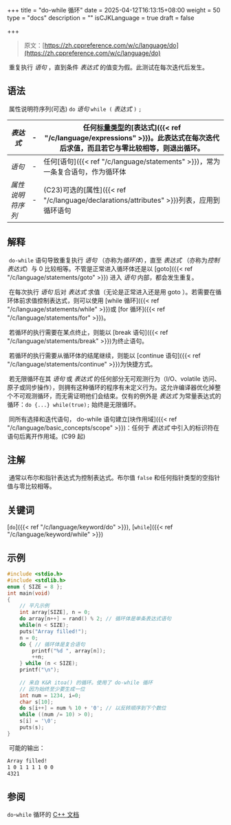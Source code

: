 +++
title = "do-while 循环"
date = 2025-04-12T16:13:15+08:00
weight = 50
type = "docs"
description = ""
isCJKLanguage = true
draft = false

+++

> 原文：[https://zh.cppreference.com/w/c/language/do](https://zh.cppreference.com/w/c/language/do)

​	重复执行 *语句* ，直到条件 *表达式* 的值变为假。此测试在每次迭代后发生。

## 语法

​	属性说明符序列(可选) `do` *语句* `while (` *表达式* `)` `;`

| *表达式*         | -    | 任何[标量类型](https://zh.cppreference.com/w/c/language/types#.E7.B1.BB.E5.9E.8B.E7.BB.84.E5.88.AB)的[表达式]({{< ref "/c/language/expressions" >}})。此表达式在每次迭代后求值，而且若它与零比较相等，则退出循环。 |
| ---------------- | ---- | ------------------------------------------------------------ |
| *语句*           | -    | 任何[语句]({{< ref "/c/language/statements" >}})，常为一条复合语句，作为循环体 |
| *属性说明符序列* | -    | (C23)可选的[属性]({{< ref "/c/language/declarations/attributes" >}})列表，应用到循环语句 |

## 解释

​	`do-while` 语句导致重复执行 *语句* （亦称为*循环体*），直至 *表达式* （亦称为*控制表达式*）与 0 比较相等。不管是正常进入循环体还是以 [goto]({{< ref "/c/language/statements/goto" >}}) 进入 *语句* 内部，都会发生重复。

​	在每次执行 *语句* 后对 *表达式* 求值（无论是正常进入还是用 goto ）。若需要在循环体前求值控制表达式，则可以使用 [while 循环]({{< ref "/c/language/statements/while" >}})或 [for 循环]({{< ref "/c/language/statements/for" >}})。

​	若循环的执行需要在某点终止，则能以 [break 语句]({{< ref "/c/language/statements/break" >}})为终止语句。

​	若循环的执行需要从循环体的结尾继续，则能以 [continue 语句]({{< ref "/c/language/statements/continue" >}})为快捷方式。

​	若无限循环在其 *语句* 或 *表达式* 的任何部分无可观测行为（I/O、volatile 访问、原子或同步操作），则拥有这种循环的程序有未定义行为。这允许编译器优化掉整个不可观测循环，而无需证明他们会结束。仅有的例外是 *表达式* 为常量表达式的循环：`do {...} while(true);` 始终是无限循环。

​	同所有选择和迭代语句， do-while 语句建立[块作用域]({{< ref "/c/language/basic_concepts/scope" >}})：任何于 *表达式* 中引入的标识符在语句后离开作用域。(C99 起)

## 注解

​	通常以布尔和指针表达式为控制表达式。布尔值 `false` 和任何指针类型的空指针值与零比较相等。

## 关键词

[`do`]({{< ref "/c/language/keyword/do" >}}), [`while`]({{< ref "/c/language/keyword/while" >}})

## 示例

```c
#include <stdio.h>
#include <stdlib.h>
enum { SIZE = 8 };
int main(void)
{
    // 平凡示例
    int array[SIZE], n = 0;
    do array[n++] = rand() % 2; // 循环体是单条表达式语句
    while(n < SIZE);
    puts("Array filled!");
    n = 0;
    do { // 循环体是复合语句
        printf("%d ", array[n]);
        ++n;
    } while (n < SIZE);
    printf("\n");
 
    // 来自 K&R itoa() 的循环。使用了 do-while 循环
    // 因为始终至少要生成一位
    int num = 1234, i=0;
    char s[10];
    do s[i++] = num % 10 + '0'; // 以反转顺序到下个数位
    while ((num /= 10) > 0);
    s[i] = '\0';
    puts(s);
}
```

​	可能的输出：

```txt
Array filled!
1 0 1 1 1 1 0 0
4321
```

## 参阅

`do`-`while` 循环的 [C++ 文档](https://zh.cppreference.com/w/cpp/language/do)
